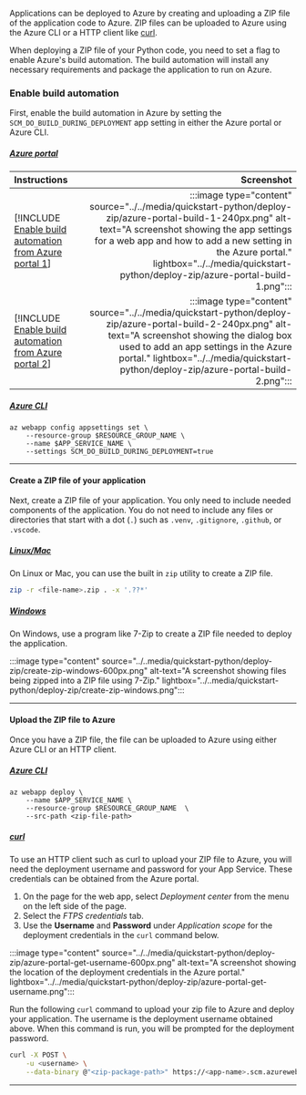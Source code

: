 Applications can be deployed to Azure by creating and uploading a ZIP file of the application code to Azure. ZIP files can be uploaded to Azure using the Azure CLI or a HTTP client like [curl](https://curl.se/).

When deploying a ZIP file of your Python code, you need to set a flag to enable Azure's build automation. The build automation will install any necessary requirements and package the application to run on Azure.

### Enable build automation

First, enable the build automation in Azure by setting the `SCM_DO_BUILD_DURING_DEPLOYMENT` app setting in either the Azure portal or Azure CLI.

##### [Azure portal](#tab/deploy-instructions-azportal)

| Instructions    | Screenshot |
|:----------------|-----------:|
| [!INCLUDE [Enable build automation from Azure portal 1](<./deploy-zip/azure-portal-1.md>)] | :::image type="content" source="../../media/quickstart-python/deploy-zip/azure-portal-build-1-240px.png" alt-text="A screenshot showing the app settings for a web app and how to add a new setting in the Azure portal." lightbox="../../media/quickstart-python/deploy-zip/azure-portal-build-1.png"::: |
| [!INCLUDE [Enable build automation from Azure portal 2](<./deploy-zip/azure-portal-2.md>)] | :::image type="content" source="../../media/quickstart-python/deploy-zip/azure-portal-build-2-240px.png" alt-text="A screenshot showing the dialog box used to add an app settings in the Azure portal." lightbox="../../media/quickstart-python/deploy-zip/azure-portal-build-2.png"::: |

##### [Azure CLI](#tab/deploy-instructions-azcli)

```azurecli
az webapp config appsettings set \
    --resource-group $RESOURCE_GROUP_NAME \
    --name $APP_SERVICE_NAME \
    --settings SCM_DO_BUILD_DURING_DEPLOYMENT=true
```

---

#### Create a ZIP file of your application

Next, create a ZIP file of your application. You only need to include needed components of the application. You do not need to include any files or directories that start with a dot (`.`) such as `.venv`, `.gitignore`, `.github`, or `.vscode`.

##### [Linux/Mac](#tab/deploy-zip-linux-mac)

On Linux or Mac, you can use the built in `zip` utility to create a ZIP file.

```bash
zip -r <file-name>.zip . -x '.??*'
```

##### [Windows](#tab/deploy-zip-windows)

On Windows, use a program like 7-Zip to create a ZIP file needed to deploy the application.

:::image type="content" source="../..media/quickstart-python/deploy-zip/create-zip-windows-600px.png" alt-text="A screenshot showing files being zipped into a ZIP file using 7-Zip." lightbox="../..media/quickstart-python/deploy-zip/create-zip-windows.png":::

---

#### Upload the ZIP file to Azure

Once you have a ZIP file, the file can be uploaded to Azure using either Azure CLI or an HTTP client.

##### [Azure CLI](#tab/deploy-instructions--zip-azcli)

```azurecli
az webapp deploy \
    --name $APP_SERVICE_NAME \
    --resource-group $RESOURCE_GROUP_NAME  \
    --src-path <zip-file-path>
```

##### [curl](#tab/deploy-instructions--zip-curl)

To use an HTTP client such as curl to upload your ZIP file to Azure, you will need the deployment username and password for your App Service. These credentials can be obtained from the Azure portal.

1. On the page for the web app, select *Deployment center* from the menu on the left side of the page.
1. Select the *FTPS credentials* tab.
1. Use the **Username** and **Password** under *Application scope* for the deployment credentials in the `curl` command below.

:::image type="content" source="../../media/quickstart-python/deploy-zip/azure-portal-get-username-600px.png" alt-text="A screenshot showing the location of the deployment credentials in the Azure portal." lightbox="../../media/quickstart-python/deploy-zip/azure-portal-get-username.png":::

Run the following `curl` command to upload your zip file to Azure and deploy your application.  The username is the deployment username obtained above.  When this command is run, you will be prompted for the deployment password.

```bash
curl -X POST \
    -u <username> \
    --data-binary @"<zip-package-path>" https://<app-name>.scm.azurewebsites.net/api/publish&type=zip
```

---
